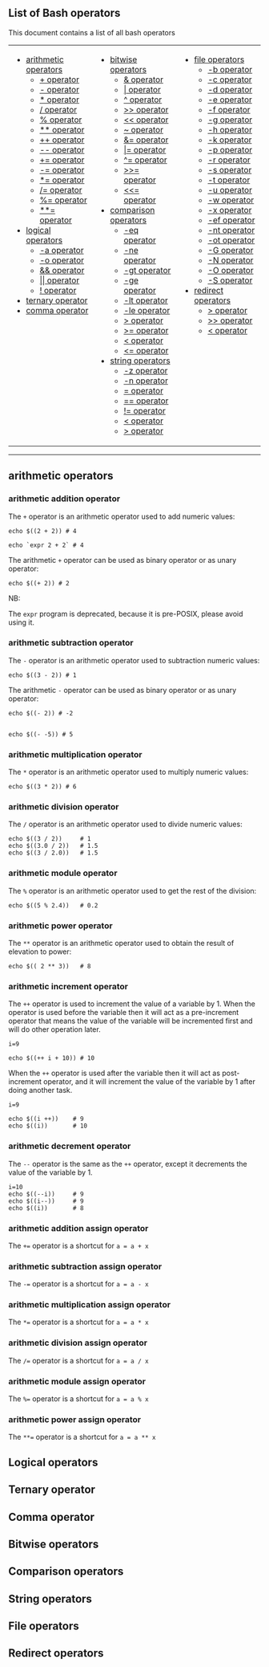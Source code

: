 ## List of Bash operators

This document contains a list of all bash operators 

<table>
  <tr><td width=33% valign=top>

- [arithmetic operators](#arithmetic-operators)
  - [+ operator](#arithmetic-addition-operator)
  - [- operator](#arithmetic-subtraction-operator)
  - [* operator](#arithmetic-multiplication-operator)
  - [/ operator](#arithmetic-division-operator)
  - [% operator](#arithmetic-module-operator)
  - [** operator](#arithmetic-power-operator)
  - [++ operator](#arithmetic-increment-operator)
  - [-- operator](#arithmetic-decrement-operator)
  - [+= operator](#arithmetic-addition-assign-operator)
  - [-= operator](#arithmetic-subtraction-assign-operator)
  - [*= operator](#arithmetic-multiplication-assign-operator)
  - [/= operator](#arithmetic-division-assign-operator)
  - [%= operator](#arithmetic-module-assign-operator)
  - [**= operator](#arithmetic-power-assign-operator)
- [logical operators](#logical-operators)
  - [-a operator]()
  - [-o operator]()
  - [&& operator]()
  - [|| operator]()
  - [! operator]()
- [ternary operator](#ternary-operator)
- [comma operator](#comma-operator)

</td><td width=33% valign=top>

- [bitwise operators](#bitwise-operators)
  - [& operator]()
  - [| operator]()
  - [^ operator]()
  - [>> operator]()
  - [<< operator]()
  - [~ operator]()
  - [&= operator]()
  - [|= operator]()
  - [^= operator]()
  - [>>= operator]()
  - [<<= operator]()
- [comparison operators](#comparison-operators)
  - [-eq operator]()
  - [-ne operator]()
  - [-gt operator]()
  - [-ge operator]()
  - [-lt operator]()
  - [-le operator]()
  - [> operator]()
  - [>= operator]()
  - [< operator]()
  - [<= operator]()
- [string operators](#string-operators)
  - [-z operator]()
  - [-n operator]()
  - [= operator]()
  - [== operator]()
  - [!= operator]()
  - [< operator]()
  - [> operator]()

</td><td width=33% valign=top>

- [file operators](#file-operators)
  - [-b operator]()
  - [-c operator]()
  - [-d operator]()
  - [-e operator]()
  - [-f operator]()
  - [-g operator]()
  - [-h operator]()
  - [-k operator]()
  - [-p operator]()
  - [-r operator]()
  - [-s operator]()
  - [-t operator]()
  - [-u operator]()
  - [-w operator]()
  - [-x operator]()
  - [-ef operator]()
  - [-nt operator]()
  - [-ot operator]()
  - [-G operator]()
  - [-N operator]()
  - [-O operator]()
  - [-S operator]()
- [redirect operators](#redirect-operators)
  - [> operator]()
  - [>> operator]()
  - [< operator]()
    </td>
  </tr>
</table>

***

## arithmetic operators

### arithmetic addition operator

The `+` operator is an arithmetic operator used to add numeric values:

```shell
echo $((2 + 2)) # 4

echo `expr 2 + 2` # 4
```

The arithmetic `+` operator can be used as binary operator or as unary operator:

```shell
echo $((+ 2)) # 2
```

NB:

The `expr` program is deprecated, because it is pre-POSIX, please avoid using it.

### arithmetic subtraction operator

The `-` operator is an arithmetic operator used to subtraction numeric values:

```shell
echo $((3 - 2)) # 1
```

The arithmetic `-` operator can be used as binary operator or as unary operator:

```shell
echo $((- 2)) # -2


echo $((- -5)) # 5
```

### arithmetic multiplication operator

The `*` operator is an arithmetic operator used to multiply numeric values:

```shell
echo $((3 * 2)) # 6
```

### arithmetic division operator

The `/` operator is an arithmetic operator used to divide numeric values:

```shell
echo $((3 / 2))     # 1
echo $((3.0 / 2))   # 1.5
echo $((3 / 2.0))   # 1.5
```

### arithmetic module operator

The `%` operator is an arithmetic operator used to get the rest of the division:

```shell
echo $((5 % 2.4))   # 0.2
```

### arithmetic power operator

The `**` operator is an arithmetic operator used to obtain the result of elevation to power:

```shell
echo $(( 2 ** 3))   # 8
```

### arithmetic increment operator

The `++` operator is used to increment the value of a variable by 1.
When the operator is used before the variable then it will 
act as a pre-increment operator that means the value of the variable 
will be incremented first and will do other operation later.

```shell
i=9

echo $((++ i + 10)) # 10
```

When the `++` operator is used after the variable then it will act as post-increment 
operator, and it will increment the value of the variable by 1 after doing another task.

```shell
i=9

echo $((i ++))    # 9
echo $((i))       # 10
```

### arithmetic decrement operator

The `--` operator is the same as the `++` operator, except it decrements the value of the variable by 1.

```shell
i=10
echo $((--i))     # 9
echo $((i--))     # 9
echo $((i))       # 8
```

### arithmetic addition assign operator

The `+=` operator is a shortcut for `a = a + x`

### arithmetic subtraction assign operator

The `-=` operator is a shortcut for `a = a - x`

### arithmetic multiplication assign operator

The `*=` operator is a shortcut for `a = a * x`

### arithmetic division assign operator

The `/=` operator is a shortcut for `a = a / x`

### arithmetic module assign operator

The `%=` operator is a shortcut for `a = a % x`

### arithmetic power assign operator

The `**=` operator is a shortcut for `a = a ** x`

## Logical operators

## Ternary operator

## Comma operator

## Bitwise operators

## Comparison operators

## String operators

## File operators

## Redirect operators
